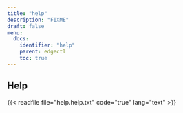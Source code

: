 ```yaml
---
title: "help"
description: "FIXME"
draft: false
menu:
  docs:
    identifier: "help"
    parent: edgectl
    toc: true
---
```


## Help

{{< readfile file="help.help.txt" code="true" lang="text" >}}
